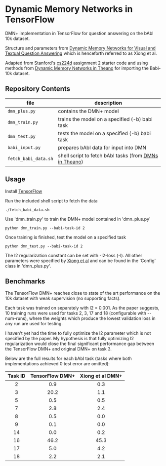 # Dynamic Memory Networks in TensorFlow

DMN+ implementation in TensorFlow for question answering on the bAbI 10k dataset.

Structure and parameters from [Dynamic Memory Networks for Visual and Textual Question Answering](https://arxiv.org/abs/1603.01417) which is henceforth referred to as Xiong et al.

Adapted from Stanford's [cs224d](http://cs224d.stanford.edu/) assignment 2 starter code and using methods from [Dynamic Memory Networks in Theano](https://github.com/YerevaNN/Dynamic-memory-networks-in-Theano) for importing the Babi-10k dataset.

## Repository Contents
| file | description |
| --- | --- |
| `dmn_plus.py` | contains the DMN+ model |
| `dmn_train.py` | trains the model on a specified (-b) babi task|
| `dmn_test.py` | tests the model on a specified (-b) babi task |
| `babi_input.py` | prepares bAbI data for input into DMN |
| `fetch_babi_data.sh` | shell script to fetch bAbI tasks (from [DMNs in Theano](https://github.com/YerevaNN/Dynamic-memory-networks-in-Theano)) |

## Usage
Install [TensorFlow](https://www.tensorflow.org/versions/r0.10/get_started/index.html)

Run the included shell script to fetch the data

	./fetch_babi_data.sh

Use 'dmn_train.py' to train the DMN+ model contained in 'dmn_plus.py'

	python dmn_train.py --babi-task-id 2

Once training is finished, test the model on a specified task

	python dmn_test.py --babi-task-id 2

The l2 regularization constant can be set with -l2-loss (-l). All other parameters were specified by [Xiong et al](https://arxiv.org/abs/1603.01417) and can be found in the 'Config' class in 'dmn_plus.py'.

## Benchmarks
The TensorFlow DMN+ reaches close to state of the art performance on the 10k dataset with weak supervision (no supporting facts).

Each task was trained on separately with l2 = 0.001. As the paper suggests, 10 training runs were used for tasks 2, 3, 17 and 18 (configurable with --num-runs), where the weights which produce the lowest validation loss in any run are used for testing.

<!--The pre-trained weights which achieve these benchmarks are available in 'pretrained'.-->

I haven't yet had the time to fully optimize the l2 parameter which is not specified by the paper. My hypothesis is that fully optimizing l2 regularization would close the final significant performance gap between the TensorFlow DMN+ and original DMN+ on task 3. 

Below are the full results for each bAbI task (tasks where both implementations achieved 0 test error are omitted):

| Task ID | TensorFlow DMN+| Xiong et al DMN+ |
| :---: | :---: | :---: |
| 2 | 0.9 | 0.3 |
| 3 | 20.2 | 1.1 |
| 5 | 0.5 | 0.5 |
| 7 | 2.8 | 2.4 |
| 8 | 0.5 | 0.0 |
| 9 | 0.1 | 0.0 |
| 14 | 0.0 | 0.2 |
| 16 | 46.2 | 45.3 |
| 17 | 5.0 | 4.2 |
| 18 | 2.2 | 2.1 |




